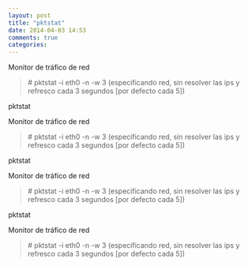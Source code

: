 ```yaml
---
layout: post
title: "pktstat"
date: 2014-04-03 14:53
comments: true
categories: 
---
```

Monitor de tráfico de red

>\# pktstat -i eth0 -n -w 3 (especificando red, sin resolver las ips y refresco cada 3 segundos [por defecto cada 5])

pktstat

Monitor de tráfico de red

>\# pktstat -i eth0 -n -w 3 (especificando red, sin resolver las ips y refresco cada 3 segundos [por defecto cada 5])

pktstat

Monitor de tráfico de red

>\# pktstat -i eth0 -n -w 3 (especificando red, sin resolver las ips y refresco cada 3 segundos [por defecto cada 5])

pktstat

Monitor de tráfico de red

>\# pktstat -i eth0 -n -w 3 (especificando red, sin resolver las ips y refresco cada 3 segundos [por defecto cada 5])


